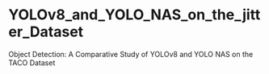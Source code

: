 # YOLOv8_and_YOLO_NAS_on_the_jitter_Dataset
Object Detection: A Comparative Study of YOLOv8 and YOLO NAS on the TACO Dataset
